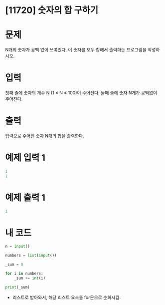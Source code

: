 # [11720] 숫자의 합 구하기

# 문제
N개의 숫자가 공백 없이 쓰여있다. 이 숫자를 모두 합해서 출력하는 프로그램을 작성하시오.  

# 입력
첫째 줄에 숫자의 개수 N (1 ≤ N ≤ 100)이 주어진다. 둘째 줄에 숫자 N개가 공백없이 주어진다.

# 출력
입력으로 주어진 숫자 N개의 합을 출력한다.

# 예제 입력 1
```python
1
1
```

# 예제 출력 1
```python
1
```

# 내 코드
```python
n = input()

numbers = list(input())

_sum = 0

for i in numbers:
    _sum += int(i)

print(_sum)
```
- 리스트로 받아와서, 해당 리스트 요소를 for문으로 순회시킴.